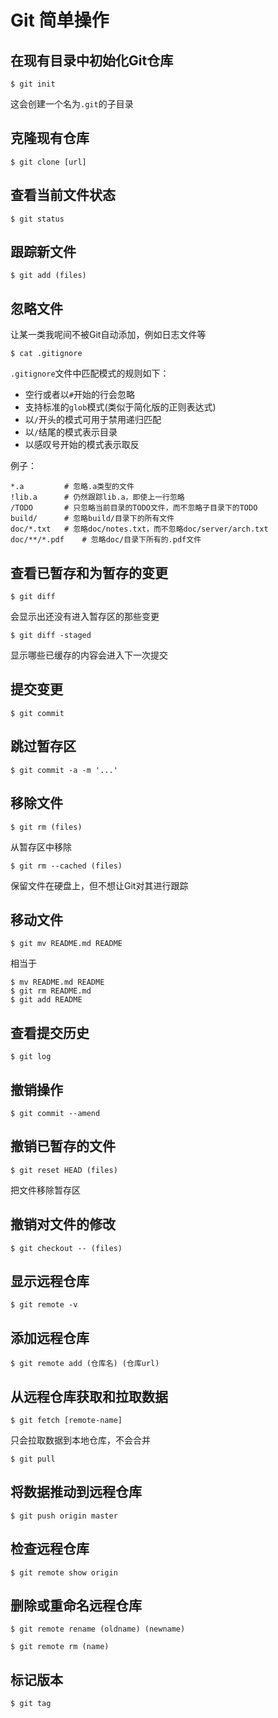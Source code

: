 # Git 简单操作

## 在现有目录中初始化Git仓库
```shell
$ git init
```
这会创建一个名为`.git`的子目录

## 克隆现有仓库
```shell
$ git clone [url]
```

## 查看当前文件状态
```shell
$ git status
```

## 跟踪新文件
```shell
$ git add (files)
```

## 忽略文件
让某一类我呢间不被Git自动添加，例如日志文件等
```shell
$ cat .gitignore
```
`.gitignore`文件中匹配模式的规则如下：
+ 空行或者以`#`开始的行会忽略
+ 支持标准的`glob`模式(类似于简化版的正则表达式)
+ 以`/`开头的模式可用于禁用递归匹配
+ 以`/`结尾的模式表示目录
+ 以感叹号开始的模式表示取反

例子：
```
*.a         # 忽略.a类型的文件
!lib.a      # 仍然跟踪lib.a，即使上一行忽略
/TODO       # 只忽略当前目录的TODO文件，而不忽略子目录下的TODO
build/      # 忽略build/目录下的所有文件
doc/*.txt   # 忽略doc/notes.txt，而不忽略doc/server/arch.txt
doc/**/*.pdf    # 忽略doc/目录下所有的.pdf文件
```

## 查看已暂存和为暂存的变更
```shell
$ git diff
```
会显示出还没有进入暂存区的那些变更
```shell
$ git diff -staged
```
显示哪些已缓存的内容会进入下一次提交


## 提交变更
```shell
$ git commit
```

## 跳过暂存区
```shell
$ git commit -a -m '...'
```

## 移除文件
```shell
$ git rm (files)
```
从暂存区中移除
```shell
$ git rm --cached (files)
```
保留文件在硬盘上，但不想让Git对其进行跟踪


## 移动文件
```shell
$ git mv README.md README
```
相当于
```shell
$ mv README.md README
$ git rm README.md
$ git add README
```

## 查看提交历史
```shell
$ git log
```


## 撤销操作
```shell
$ git commit --amend
```

## 撤销已暂存的文件
```shell
$ git reset HEAD (files)
```
把文件移除暂存区

## 撤销对文件的修改
```shell
$ git checkout -- (files)
```

## 显示远程仓库
```shell
$ git remote -v
```

## 添加远程仓库
```shell
$ git remote add (仓库名) (仓库url)
```

## 从远程仓库获取和拉取数据
```shell
$ git fetch [remote-name]
```
只会拉取数据到本地仓库，不会合并

```shell
$ git pull
```

## 将数据推动到远程仓库
```shell
$ git push origin master
```

## 检查远程仓库
```shell
$ git remote show origin
```

## 删除或重命名远程仓库
```shell
$ git remote rename (oldname) (newname)
```

```shell
$ git remote rm (name)
```

## 标记版本
```shell
$ git tag
```